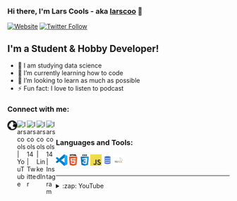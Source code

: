 ### Hi there, I'm Lars Cools - aka [larscoo][website] 👋 

[![Website](https://img.shields.io/website?label=larscools.ch&style=for-the-badge&url=https%3A%2F%2Flarscools.ch)](https://www.larscools.ch)
[![Twitter Follow](https://img.shields.io/twitter/follow/larscools14?color=1DA1F2&logo=twitter&style=for-the-badge)](https://twitter.com/intent/follow?original_referer=https%3A%2F%2Fgithub.com%2Flarscools14r&screen_name=larscools14)

## I'm a Student & Hobby Developer!

- 🔭 I am studying data science
- 🌱 I’m currently learning how to code
- 👯 I’m looking to learn as much as possible
- ⚡ Fun fact: I love to listen to podcast

### Connect with me:

[<img align="left" alt="larscools.ch" width="22px" src="https://raw.githubusercontent.com/iconic/open-iconic/master/svg/globe.svg" />][website]
[<img align="left" alt="larscools | YouTube" width="22px" src="https://cdn.jsdelivr.net/npm/simple-icons@v3/icons/youtube.svg" />][youtube]
[<img align="left" alt="larscools14 | Twitter" width="22px" src="https://cdn.jsdelivr.net/npm/simple-icons@v3/icons/twitter.svg" />][twitter]
[<img align="left" alt="larscools | LinkedIn" width="22px" src="https://cdn.jsdelivr.net/npm/simple-icons@v3/icons/linkedin.svg" />][linkedin]
[<img align="left" alt="larscools14 | Instagram" width="22px" src="https://cdn.jsdelivr.net/npm/simple-icons@v3/icons/instagram.svg" />][instagram]

<br />

### Languages and Tools:

<img align="left" alt="Visual Studio Code" width="26px" src="https://raw.githubusercontent.com/github/explore/80688e429a7d4ef2fca1e82350fe8e3517d3494d/topics/visual-studio-code/visual-studio-code.png" />
<img align="left" alt="HTML5" width="26px" src="https://raw.githubusercontent.com/github/explore/80688e429a7d4ef2fca1e82350fe8e3517d3494d/topics/html/html.png" />
<img align="left" alt="CSS3" width="26px" src="https://raw.githubusercontent.com/github/explore/80688e429a7d4ef2fca1e82350fe8e3517d3494d/topics/css/css.png" />
<img align="left" alt="JavaScript" width="26px" src="https://raw.githubusercontent.com/github/explore/80688e429a7d4ef2fca1e82350fe8e3517d3494d/topics/javascript/javascript.png" />
<img align="left" alt="SQL" width="26px" src="https://raw.githubusercontent.com/github/explore/80688e429a7d4ef2fca1e82350fe8e3517d3494d/topics/sql/sql.png" />
<img align="left" alt="MySQL" width="26px" src="https://raw.githubusercontent.com/github/explore/80688e429a7d4ef2fca1e82350fe8e3517d3494d/topics/mysql/mysql.png" />

<br />
<br />

---

<details>

  <summary>:zap: YouTube</summary>
  
  [<img align="left" alt="My first YouTube Video" width="30px" src="https://cdn.jsdelivr.net/npm/simple-icons@v3/icons/youtube.svg" />][lastvideo]
  [My first YouTube Video][lastvideo]
  
</details>
 
[website]: https://www.larscools.ch
[twitter]: https://twitter.com/larscools
[youtube]: https://www.youtube.com/channel/UCr7wsObK-zBzngwvZ3MlxWw
[instagram]: https://instagram.com/larscools14
[linkedin]: https://linkedin.com/in/larscools
[lastvideo]: https://www.youtube.com/watch?v=MzTIcwV0s50
